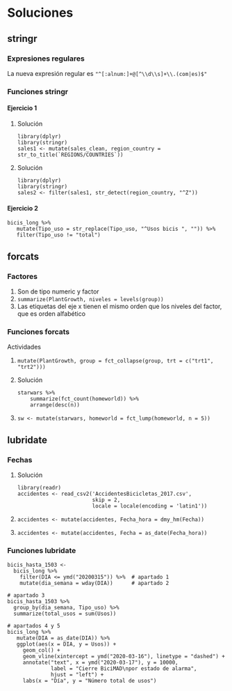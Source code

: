 # Soluciones

## stringr

### Expresiones regulares

La nueva expresión regular es `"^[:alnum:]+@[^\\d\\s]+\\.(com|es)$"`

### Funciones stringr

#### Ejercicio 1
1. Solución

   ```{r}
   library(dplyr)
   library(stringr)
   sales1 <- mutate(sales_clean, region_country = str_to_title(`REGIONS/COUNTRIES`))
   ```

2. Solución

   ```{r}
   library(dplyr)
   library(stringr)
   sales2 <- filter(sales1, str_detect(region_country, "^Z"))
   ```

#### Ejercicio 2

```{r}
bicis_long %>% 
   mutate(Tipo_uso = str_replace(Tipo_uso, "^Usos bicis ", "")) %>% 
   filter(Tipo_uso != "total")
```


## forcats

### Factores

1. Son de tipo numeric y factor
2. `summarize(PlantGrowth, niveles = levels(group))`
3. Las etiquetas del eje x tienen el mismo orden que los niveles del factor, que es orden alfabético

### Funciones forcats

Actividades

1. `mutate(PlantGrowth, group = fct_collapse(group, trt = c("trt1", "trt2")))`
2. Solución

   ```{r}
   starwars %>%
       summarize(fct_count(homeworld)) %>%
       arrange(desc(n))
   ```

3. `sw <- mutate(starwars, homeworld = fct_lump(homeworld, n = 5))`

## lubridate

### Fechas

1. Solución

   ```{r}
   library(readr)
   accidentes <- read_csv2('AccidentesBicicletas_2017.csv',
                           skip = 2, 
                           locale = locale(encoding = 'latin1'))
   ```

2. `accidentes <- mutate(accidentes, Fecha_hora = dmy_hm(Fecha))`
3. `accidentes <- mutate(accidentes, Fecha = as_date(Fecha_hora))`

### Funciones lubridate

```{r}
bicis_hasta_1503 <-
  bicis_long %>%
    filter(DIA <= ymd("20200315")) %>%  # apartado 1
    mutate(dia_semana = wday(DIA))      # apartado 2

# apartado 3
bicis_hasta_1503 %>%
  group_by(dia_semana, Tipo_uso) %>%
  summarize(total_usos = sum(Usos))
  
# apartados 4 y 5
bicis_long %>% 
   mutate(DIA = as_date(DIA)) %>% 
   ggplot(aes(x = DIA, y = Usos)) +
     geom_col() +
     geom_vline(xintercept = ymd("2020-03-16"), linetype = "dashed") +
     annotate("text", x = ymd("2020-03-17"), y = 10000,
              label = "Cierre BiciMAD\npor estado de alarma",
              hjust = "left") +
     labs(x = "Día", y = "Número total de usos")
```
